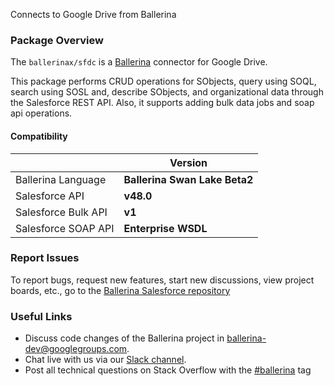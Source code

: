 Connects to Google Drive from Ballerina

### Package Overview
The `ballerinax/sfdc` is a [Ballerina](https://ballerina.io/) connector for Google Drive.

This package performs CRUD operations for SObjects, query using SOQL, search using SOSL and, describe SObjects, and organizational data through the Salesforce REST API. Also, it supports adding bulk data jobs and soap api operations.

#### Compatibility
|                     | Version                       |
|---------------------|-------------------------------|
| Ballerina Language  | **Ballerina Swan Lake Beta2** |
| Salesforce API      | **v48.0**                     |
| Salesforce Bulk API | **v1**                        |
| Salesforce SOAP API | **Enterprise WSDL**                        |

### Report Issues
To report bugs, request new features, start new discussions, view project boards, etc., go to the [Ballerina Salesforce repository](https://github.com/ballerina-platform/module-ballerinax-sfdc)

### Useful Links
- Discuss code changes of the Ballerina project in [ballerina-dev@googlegroups.com](mailto:ballerina-dev@googlegroups.com).
- Chat live with us via our [Slack channel](https://ballerina.io/community/slack/).
- Post all technical questions on Stack Overflow with the [#ballerina](https://stackoverflow.com/questions/tagged/ballerina) tag
